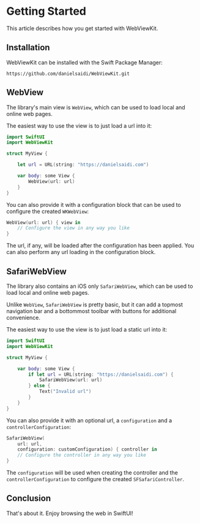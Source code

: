 # Getting Started

This article describes how you get started with WebViewKit.


## Installation

WebViewKit can be installed with the Swift Package Manager:

```
https://github.com/danielsaidi/WebViewKit.git
``` 


## WebView

The library's main view is ``WebView``, which can be used to load local and online web pages.

The easiest way to use the view is to just load a url into it:

```swift
import SwiftUI
import WebViewKit

struct MyView {

    let url = URL(string: "https://danielsaidi.com")

    var body: some View {
        WebView(url: url)
    }
}
```

You can also provide it with a configuration block that can be used to configure the created `WKWebView`:

```swift
WebView(url: url) { view in
    // Configure the view in any way you like
}
```

The url, if any, will be loaded after the configuration has been applied. You can also perform any url loading in the configuration block.


## SafariWebView

The library also contains an iOS only ``SafariWebView``, which can be used to load local and online web pages.

Unlike ``WebView``, ``SafariWebView`` is pretty basic, but it can add a topmost navigation bar and a bottommost toolbar with buttons for additional convenience.

The easiest way to use the view is to just load a static url into it:

```swift
import SwiftUI
import WebViewKit

struct MyView {

    var body: some View {
        if let url = URL(string: "https://danielsaidi.com") {
            SafariWebView(url: url)
        } else {
            Text("Invalid url")
        }
    }
}
```

You can also provide it with an optional url, a `configuration` and a `controllerConfiguration`:

```swift
SafariWebView(
    url: url,
    configuration: customConfiguration) { controller in
    // Configure the controller in any way you like
}
```

The `configuration` will be used when creating the controller and the `controllerConfiguration` to configure the created `SFSafariController`.    


## Conclusion

That's about it. Enjoy browsing the web in SwiftUI!
